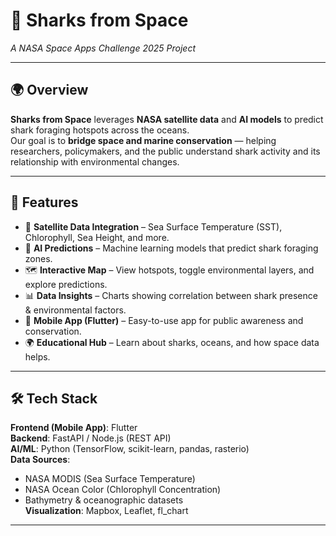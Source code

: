 # 🦈 Sharks from Space  
*A NASA Space Apps Challenge 2025 Project*  

---

## 🌍 Overview  
**Sharks from Space** leverages **NASA satellite data** and **AI models** to predict shark foraging hotspots across the oceans.  
Our goal is to **bridge space and marine conservation** — helping researchers, policymakers, and the public understand shark activity and its relationship with environmental changes.  

---

## 🚀 Features  
- 📡 **Satellite Data Integration** – Sea Surface Temperature (SST), Chlorophyll, Sea Height, and more.  
- 🤖 **AI Predictions** – Machine learning models that predict shark foraging zones.  
- 🗺️ **Interactive Map** – View hotspots, toggle environmental layers, and explore predictions.  
- 📊 **Data Insights** – Charts showing correlation between shark presence & environmental factors.  
- 📱 **Mobile App (Flutter)** – Easy-to-use app for public awareness and conservation.  
- 🌍 **Educational Hub** – Learn about sharks, oceans, and how space data helps.  

---

## 🛠️ Tech Stack  
**Frontend (Mobile App)**: Flutter  
**Backend**: FastAPI / Node.js (REST API)  
**AI/ML**: Python (TensorFlow, scikit-learn, pandas, rasterio)  
**Data Sources**:  
- NASA MODIS (Sea Surface Temperature)  
- NASA Ocean Color (Chlorophyll Concentration)  
- Bathymetry & oceanographic datasets  
**Visualization**: Mapbox, Leaflet, fl_chart  

---

